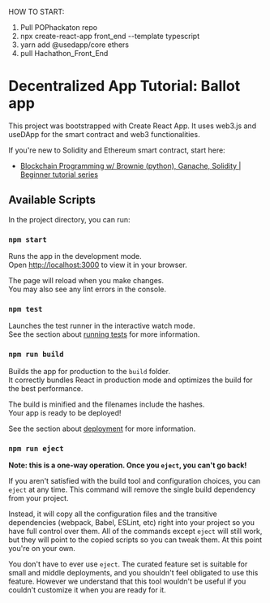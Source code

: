 HOW TO START:
1. Pull POPhackaton repo
2. npx create-react-app front_end --template typescript
3. yarn add @usedapp/core ethers
4. pull Hachathon_Front_End



# Decentralized App Tutorial: Ballot app

This project was bootstrapped with Create React App. It uses web3.js and useDApp for the smart contract and web3 functionalities.

If you're new to Solidity and Ethereum smart contract, start here:

- [Blockchain Programming w/ Brownie (python), Ganache, Solidity | Beginner tutorial series](https://www.youtube.com/playlist?list=PLXsFtK46HZxVK1r-Irndd9gMBMdouLrMQ)
## Available Scripts

In the project directory, you can run:

### `npm start`

Runs the app in the development mode.\
Open [http://localhost:3000](http://localhost:3000) to view it in your browser.

The page will reload when you make changes.\
You may also see any lint errors in the console.

### `npm test`

Launches the test runner in the interactive watch mode.\
See the section about [running tests](https://facebook.github.io/create-react-app/docs/running-tests) for more information.

### `npm run build`

Builds the app for production to the `build` folder.\
It correctly bundles React in production mode and optimizes the build for the best performance.

The build is minified and the filenames include the hashes.\
Your app is ready to be deployed!

See the section about [deployment](https://facebook.github.io/create-react-app/docs/deployment) for more information.

### `npm run eject`

**Note: this is a one-way operation. Once you `eject`, you can't go back!**

If you aren't satisfied with the build tool and configuration choices, you can `eject` at any time. This command will remove the single build dependency from your project.

Instead, it will copy all the configuration files and the transitive dependencies (webpack, Babel, ESLint, etc) right into your project so you have full control over them. All of the commands except `eject` will still work, but they will point to the copied scripts so you can tweak them. At this point you're on your own.

You don't have to ever use `eject`. The curated feature set is suitable for small and middle deployments, and you shouldn't feel obligated to use this feature. However we understand that this tool wouldn't be useful if you couldn't customize it when you are ready for it.

